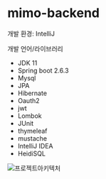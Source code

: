 # mimo-backend

개발 환경: IntelliJ

개발 언어/라이브러리
- JDK 11
- Spring boot 2.6.3
- Mysql
- JPA
- Hibernate
- Oauth2
- jwt
- Lombok
- JUnit
- thymeleaf
- mustache
- IntelliJ IDEA
- HeidiSQL

![프로젝트아키텍처](https://user-images.githubusercontent.com/81948389/158116320-2da86ea5-98e9-4fa1-aa4f-ea4e448d8940.JPG)
